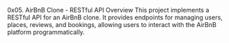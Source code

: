 0x05. AirBnB Clone - RESTful API
Overview
This project implements a RESTful API for an AirBnB clone. It provides endpoints for managing users, places, reviews, and bookings, allowing users to interact with the AirBnB platform programmatically.
